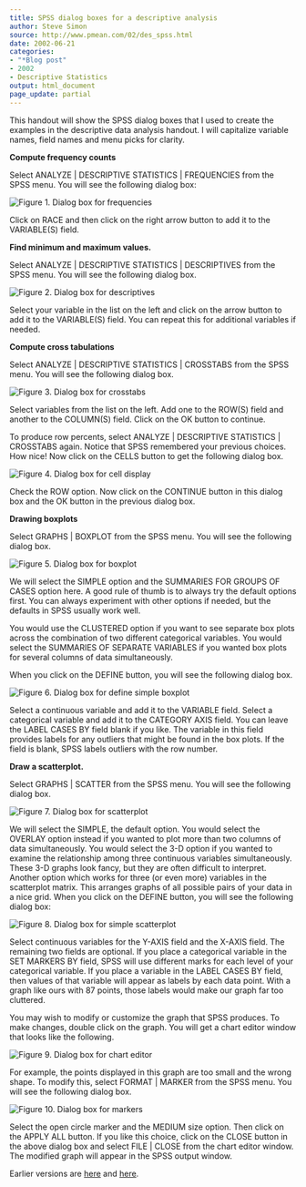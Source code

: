 ```yaml
---
title: SPSS dialog boxes for a descriptive analysis
author: Steve Simon
source: http://www.pmean.com/02/des_spss.html
date: 2002-06-21
categories:
- "*Blog post"
- 2002
- Descriptive Statistics
output: html_document
page_update: partial
---
```


This handout will show the SPSS dialog boxes that I used to create the examples in the descriptive data analysis handout. I will capitalize variable names, field names and menu picks for clarity.

<!---More--->

**Compute frequency counts**

Select ANALYZE | DESCRIPTIVE STATISTICS | FREQUENCIES from the SPSS menu. You will see the following dialog box:

![Figure 1. Dialog box for frequencies](http://www.pmean.com/images/02/des_spss01.gif)

Click on RACE and then click on the right arrow button to add it to the VARIABLE(S) field.

**Find minimum and maximum values.**

Select ANALYZE | DESCRIPTIVE STATISTICS | DESCRIPTIVES from the SPSS menu. You will see the following dialog box.

![Figure 2. Dialog box for descriptives](http://www.pmean.com/images/02/des_spss02.gif)

Select your variable in the list on the left and click on the arrow button to add it to the VARIABLE(S) field. You can repeat this for additional variables if needed.

**Compute cross tabulations**

Select ANALYZE | DESCRIPTIVE STATISTICS | CROSSTABS from the SPSS menu. You will see the following dialog box.

![Figure 3. Dialog box for crosstabs](http://www.pmean.com/images/02/des_spss03.gif)

Select variables from the list on the left. Add one to the ROW(S) field and another to the COLUMN(S) field. Click on the OK button to continue.

To produce row percents, select ANALYZE | DESCRIPTIVE STATISTICS |
CROSSTABS again. Notice that SPSS remembered your previous choices.
How nice! Now click on the CELLS button to get the following dialog
box.

![Figure 4. Dialog box for cell display](http://www.pmean.com/images/02/des_spss04.gif) 

Check the ROW option. Now click on the CONTINUE button in this dialog box and the OK button in the previous dialog box.

**Drawing boxplots**

Select GRAPHS | BOXPLOT from the SPSS menu. You will see the following dialog box.

![Figure 5. Dialog box for boxplot](http://www.pmean.com/images/02/des_spss05.gif)

We will select the SIMPLE option and the SUMMARIES FOR GROUPS OF CASES option here. A good rule of thumb is to always try the default options first. You can always experiment with other options if needed, but the defaults in SPSS usually work well.

You would use the CLUSTERED option if you want to see separate box plots across the combination of two different categorical variables. You would select the SUMMARIES OF SEPARATE VARIABLES if you wanted box plots for several columns of data simultaneously.

When you click on the DEFINE button, you will see the following dialog box.

![Figure 6. Dialog box for define simple boxplot](http://www.pmean.com/images/02/des_spss06.gif)

Select a continuous variable and add it to the VARIABLE field. Select a categorical variable and add it to the CATEGORY AXIS field. You can leave the LABEL CASES BY field blank if you like. The variable in this field provides labels for any outliers that might be found in the box plots. If the field is blank, SPSS labels outliers with the row number.

**Draw a scatterplot.**

Select GRAPHS | SCATTER from the SPSS menu. You will see the following dialog box.

![Figure 7. Dialog box for scatterplot](http://www.pmean.com/images/02/des_spss07.gif)

We will select the SIMPLE, the default option. You would select the OVERLAY option instead if you wanted to plot more than two columns of data simultaneously. You would select the 3-D option if you wanted to examine the relationship among three continuous variables simultaneously. These 3-D graphs look fancy, but they are often difficult to interpret. Another option which works for three (or even more) variables in the scatterplot matrix. This arranges graphs of all possible pairs of your data in a nice grid. When you click on the DEFINE button, you will see the following dialog box:

![Figure 8. Dialog box for simple scatterplot](http://www.pmean.com/images/02/des_spss08.gif)

Select continuous variables for the Y-AXIS field and the X-AXIS field. The remaining two fields are optional. If you place a categorical variable in the SET MARKERS BY field, SPSS will use different marks for each level of your categorical variable. If you place a variable in the LABEL CASES BY field, then values of that variable will appear as labels by each data point. With a graph like ours with 87 points, those labels would make our graph far too cluttered.

You may wish to modify or customize the graph that SPSS produces. To make changes, double click on the graph. You will get a chart editor window that looks like the following.

![Figure 9. Dialog box for chart editor](http://www.pmean.com/images/02/des_spss09.gif)

For example, the points displayed in this graph are too small and the wrong shape. To modify this, select FORMAT | MARKER from the SPSS menu. You will see the following dialog box.

![Figure 10. Dialog box for markers](http://www.pmean.com/images/02/des_spss10.gif)

Select the open circle marker and the MEDIUM size option. Then click on the APPLY ALL button. If you like this choice, click on the CLOSE button in the above dialog box and select FILE | CLOSE from the chart editor window. The modified graph will appear in the SPSS output window.

Earlier versions are [here][sim1] and [here][sim2].

[sim1]: http://www.pmean.com/02/des_spss.html
[sim2]: http://new.pmean.com/dialog-boxes-spss-descriptive/
